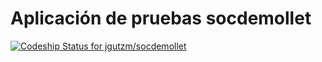 # Aplicación de pruebas socdemollet

[ ![Codeship Status for jgutzm/socdemollet](https://app.codeship.com/projects/01fd2d10-2e9d-0135-63df-0e7ebebee8c5/status?branch=master)](https://app.codeship.com/projects/225174)